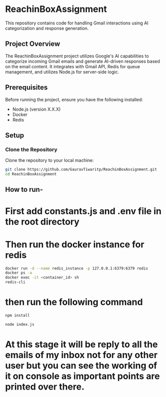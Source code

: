 # ReachinBoxAssignment

This repository contains code for handling Gmail interactions using AI categorization and response generation.

## Project Overview

The ReachinBoxAssignment project utilizes Google's AI capabilities to categorize incoming Gmail emails and generate AI-driven responses based on the email content. It integrates with Gmail API, Redis for queue management, and utilizes Node.js for server-side logic.

## Prerequisites

Before running the project, ensure you have the following installed:

- Node.js (version X.X.X)
- Docker
- Redis

## Setup

### Clone the Repository

Clone the repository to your local machine:

```bash
git clone https://github.com/GauravTiwaritp/ReachinBoxAssignment.git
cd ReachinBoxAssignment
```

## How to run-

# First add constants.js and .env file in the root directory

# Then run the docker instance for redis

```bash
docker run -d --name redis_instance -p 127.0.0.1:6379:6379 redis
docker ps -a
docker exec -it <container_id> sh
redis-cli
```

# then run the following command

```bash
npm install
```

```bash
node index.js
```

# At this stage it will be reply to all the emails of my inbox not for any other user but you can see the working of it on console as important points are printed over there.
